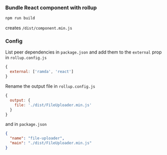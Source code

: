 ### Bundle React component with rollup

```bash
npm run build
```

creates `/dist/component.min.js`

### Config 

List peer dependencies in `package.json` and add them to the `external` prop in `rollup.config.js`

```javascript
{ 
  external: ['ramda', 'react']
}
```


Rename the output file in `rollup.config.js`
```javascript
{
  output: {
    file: './dist/FileUploader.min.js'
  }
}
```
and in `package.json`
```json
{
  "name": "file-uploader",
  "main": "./dist/FileUploader.min.js" 
}
```
